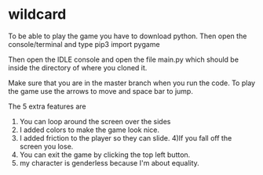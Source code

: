 
# wildcard

To be able to play the game you have to download python.
Then open the console/terminal and type 
pip3 import pygame

Then open the IDLE console and open the file main.py which should be inside the directory of where you cloned it.

Make sure that you are in the master branch when you run the code.
To play the game use the arrows to move and space bar to jump.

The 5 extra features are 
  1) You can loop around the screen over the sides
  2) I added colors to make the game look nice.
  3) I added friction to the player so they can slide.
  4)If you fall off the screen you lose.
  5) You can exit the game by clicking the top left button.
  6) my character is genderless because I'm about equality.
